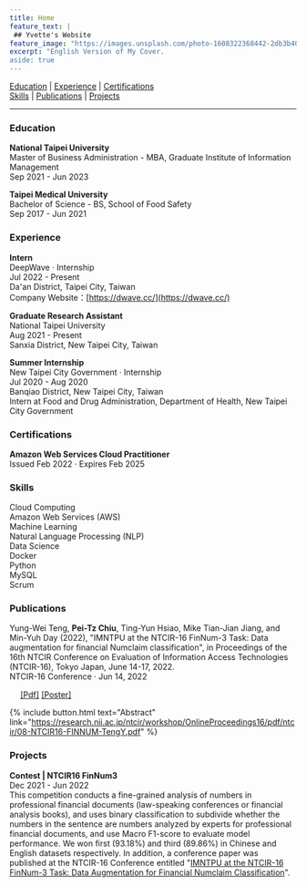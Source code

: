 ```yaml
---
title: Home
feature_text: |
 ## Yvette's Website
feature_image: "https://images.unsplash.com/photo-1608322368442-2db3b4090724?ixlib=rb-1.2.1&ixid=MnwxMjA3fDB8MHxwaG90by1wYWdlfHx8fGVufDB8fHx8&auto=format&fit=crop&w=1040&q=80"
excerpt: "English Version of My Cover.
aside: true
---
```


<!-- https://picsum.photos/1300/400?image=989 -->

<!-- ### Table of contents
>   1. [Education](#education)
>   2. [Experience](#experience)
>   3. [Certifications](#certifications)
>   4. [Skills](#skills)
>   5. [Publications](#publications)
>   6. [Projects](#projects) -->

[Education](#education) | [Experience](#experience) | [Certifications](#certifications)   
[Skills](#skills) | [Publications](#publications) | [Projects](#projects)

---

### Education <a name="education"></a>    
**National Taipei University**   
Master of Business Administration - MBA, Graduate Institute of Information Management   
Sep 2021 - Jun 2023

**Taipei Medical University**   
Bachelor of Science - BS, School of Food Safety   
Sep 2017 - Jun 2021

### Experience <a name="experience"></a>   
**Intern**   
DeepWave · Internship   
Jul 2022 - Present   
Da'an District, Taipei City, Taiwan   
Company Website：[https://dwave.cc/](https://dwave.cc/) 

**Graduate Research Assistant**   
National Taipei University   
Aug 2021 - Present   
Sanxia District, New Taipei City, Taiwan    

**Summer Internship**   
New Taipei City Government · Internship   
Jul 2020 - Aug 2020   
Banqiao District, New Taipei City, Taiwan   
Intern at Food and Drug Administration, Department of Health, New Taipei City Government   

### Certifications <a name="certifications"></a>   
**Amazon Web Services Cloud Practitioner**   
Issued Feb 2022 · Expires Feb 2025   

### Skills <a name="skills"></a>   
Cloud Computing  
Amazon Web Services (AWS)    
Machine Learning    
Natural Language Processing (NLP)   
Data Science   
Docker    
Python    
MySQL    
Scrum

### Publications <a name="publications"></a>   
Yung-Wei Teng, **Pei-Tz Chiu**, Ting-Yun Hsiao, Mike Tian-Jian Jiang, and Min-Yuh Day (2022), "IMNTPU at the NTCIR-16 FinNum-3 Task: Data augmentation for financial Numclaim classification", in Proceedings of the 16th NTCIR Conference on Evaluation of Information Access Technologies (NTCIR-16), Tokyo Japan, June 14-17, 2022. <a name="FinNum3"></a>   
NTCIR-16 Conference · Jun 14, 2022   
<!-- **Abstract**: This paper provides a detailed description of IMNTPU team at the NTCIR-16 FinNum-3 shared task in formal financial documents. We proposed the use of the XLM-RoBERTa-based model with two different approaches on data augmentation to perform the binary classification task in FinNum-3. The first run (i.e., IMNTPU-1) is our baseline through the fine-tuning of the XLM-RoBERTa without data augmentation. However, we assume that presenting different data augmentations may improve the task performance because of the imbalance in the dataset. Accordingly, we presented double redaction and translation methods on data augmentation in the second (IMNTPU-2) and third (IMNTPU-3) runs, respectively. The best macro-F1 scores obtained by our team in the Chinese and English datasets are 93.18% and 89.86%, respectively. The major contribution of this study provides a new understanding of data augmentation approach for the imbalanced dataset, which may help reduce the imbalanced situation in the Chinese and English datasets.    -->
<img src="https://user-images.githubusercontent.com/82231499/173595390-937d8a24-0c1a-4865-a78b-171547e8ea7f.png" width="15" height="15">
<!-- [[Pdf]](https://research.nii.ac.jp/ntcir/workshop/OnlineProceedings16/pdf/ntcir/08-NTCIR16-FINNUM-TengY.pdf)[[Poster]]() -->
<a href="https://research.nii.ac.jp/ntcir/workshop/OnlineProceedings16/pdf/ntcir/08-NTCIR16-FINNUM-TengY.pdf" target="_blank">[Pdf]</a>
<a href="" target="_blank">[Poster]</a>

{% include button.html text="Abstract" link="https://research.nii.ac.jp/ntcir/workshop/OnlineProceedings16/pdf/ntcir/08-NTCIR16-FINNUM-TengY.pdf" %}

### Projects <a name="projects"></a>   
**Contest | NTCIR16 FinNum3**   
Dec 2021 - Jun 2022   
This competition conducts a fine-grained analysis of numbers in professional financial documents (law-speaking conferences or financial analysis books), and uses binary classification to subdivide whether the numbers in the sentence are numbers analyzed by experts for professional financial documents, and use Macro F1-score to evaluate model performance. We won first (93.18%) and third (89.86%) in Chinese and English datasets respectively. In addition, a conference paper was published at the NTCIR-16 Conference entitled "[IMNTPU at the NTCIR-16 FinNum-3 Task: Data Augmentation for Financial Numclaim Classification](#FinNum3)".
